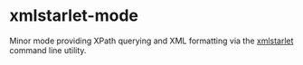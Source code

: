 # xmlstarlet-mode #

Minor mode providing XPath querying and XML formatting via the
[xmlstarlet](https://xmlstar.sourceforge.net/docs.php) command line
utility.
